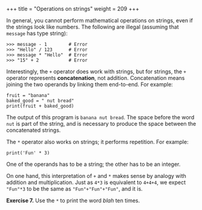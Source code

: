 +++
title = "Operations on strings"
weight = 209
+++

In general, you cannot perform mathematical operations on strings, even if the
strings look like numbers. The following are illegal (assuming that ```message```
has type string):


```
>>> message - 1        # Error
>>> "Hello" / 123      # Error
>>> message * "Hello"  # Error
>>> "15" + 2           # Error
```

Interestingly, the ```+``` operator does work with strings, but for strings,
the ```+``` operator represents **concatenation**, not addition.
Concatenation means joining the two operands by linking them end-to-end. For example:


```
fruit = "banana"
baked_good = " nut bread"
print(fruit + baked_good)
```

The output of this program is ```banana nut bread```. The space before the word
```nut``` is part of the string, and is necessary to produce the space between
the concatenated strings.

The ```*``` operator also works on strings; it performs repetition. For example:

```
print('Fun' * 3)
```

One of the operands has to be a string; the other has to be an integer.

On one hand, this interpretation of ```+``` and ```*``` makes sense by analogy with
addition and multiplication. Just as ```4*3``` is equivalent to ```4+4+4```, we
expect ```"Fun"*3``` to be the same as ```"Fun"+"Fun"+"Fun"```, and it is.

**Exercise 7.** Use the ```*``` to print the word *blah* ten times.

